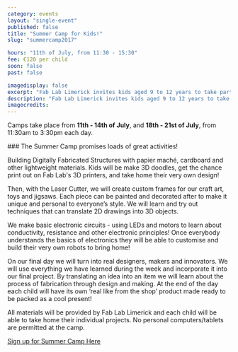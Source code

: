 ```yaml
---
category: events
layout: "single-event"
published: false
title: "Summer Camp for Kids!"
slug: "summercamp2017"

hours: "11th of July, from 11:30 - 15:30"
fee: €120 per child
soon: false
past: false

imagedisplay: false
excerpt: "Fab Lab Limerick invites kids aged 9 to 12 years to take part in a 4-day Summer Camp, to explore their imagination and creativity using digital technologies!"
description: "Fab Lab Limerick invites kids aged 9 to 12 years to take part in a 4-day Summer Camp, to explore their imagination and creativity using digital technologies!"
imagecredits:
---
```


Camps take place from **11th - 14th of July**, and **18th - 21st of July**, from 11:30am to 3:30pm each day.

### The Summer Camp promises loads of great activities!

Building Digitally Fabricated Structures with papier maché, cardboard and other lightweight materials.
Kids will be make 3D doodles, get the chance print out on Fab Lab's 3D printers, and take home their very own design!

Then, with the Laser Cutter, we will create custom frames for our craft art, toys and jigsaws. Each piece can be painted and decorated after to make it unique and personal to everyone’s style. We will learn and try out techniques that can translate 2D drawings into 3D objects.

We make basic electronic circuits - using LEDs and motors to learn about conductivity, resistance and other electronic principles! Once everybody understands the basics of electronics they will be able to customise and build their very own robots to bring home!

On our final day we will turn into real designers, makers and innovators. We will use everything we have learned during the week and incorporate it into our final project. By translating an idea into an item we will learn about the process of fabrication through design and making. At the end of the day each child will have its own ‘real like from the shop’ product made ready to be packed as a cool present!

All materials will be provided by Fab Lab Limerick and each child will be able to take home their individual projects. No personal computers/tablets are permitted at the camp.

[Sign up for Summer Camp Here](http://fablablimerick.ticketleap.com/summer-camp-2017/)
